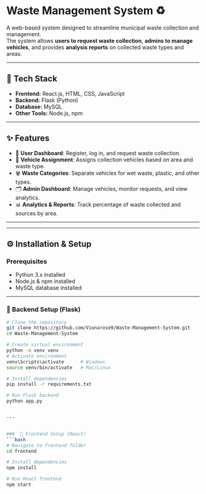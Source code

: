 # Waste Management System ♻️

A web-based system designed to streamline municipal waste collection and management.  
The system allows **users to request waste collection**, **admins to manage vehicles**, and provides **analysis reports** on collected waste types and areas.  

---

## 🚀 Tech Stack
- **Frontend:** React.js, HTML, CSS, JavaScript  
- **Backend:** Flask (Python)  
- **Database:** MySQL  
- **Other Tools:** Node.js, npm  

---

## ✨ Features
- 👤 **User Dashboard**: Register, log in, and request waste collection.  
- 🚛 **Vehicle Assignment**: Assigns collection vehicles based on area and waste type.  
- 🗑 **Waste Categories**: Separate vehicles for wet waste, plastic, and other types.  
- 🗂 **Admin Dashboard**: Manage vehicles, monitor requests, and view analytics.  
- 📊 **Analytics & Reports**: Track percentage of waste collected and sources by area.  

---


---

## ⚙️ Installation & Setup

### Prerequisites
- Python 3.x installed  
- Node.js & npm installed  
- MySQL database installed  

---

### 🔹 Backend Setup (Flask)
```bash
# Clone the repository
git clone https://github.com/Vionarose9/Waste-Management-System.git
cd Waste-Management-System

# Create virtual environment
python -m venv venv
# Activate environment
venv\Scripts\activate      # Windows  
source venv/bin/activate   # Mac/Linux  

# Install dependencies
pip install -r requirements.txt

# Run Flask backend
python app.py


---


###  🔹 Frontend Setup (React)
```bash
# Navigate to frontend folder
cd frontend

# Install dependencies
npm install

# Run React frontend
npm start
